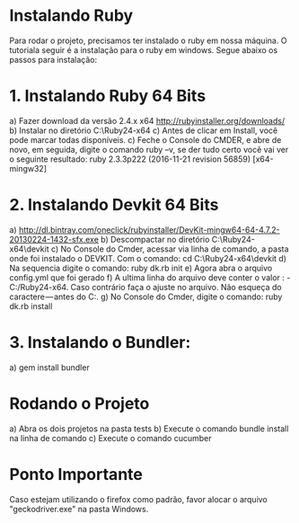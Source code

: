 # Instalando Ruby

Para rodar o projeto, precisamos ter instalado o ruby em nossa máquina. O tutoriala seguir é a instalação para o ruby em windows.
Segue abaixo os passos para instalação:

# 1. Instalando Ruby 64 Bits

a) Fazer download da versão 2.4.x x64 http://rubyinstaller.org/downloads/
b) Instalar no diretório C:\Ruby24-x64
c) Antes de clicar em Install, você pode marcar todas disponíveis.
c) Feche o Console do CMDER, e abre de novo, em seguida, digite o comando ruby –v, se der tudo certo você vai ver o seguinte resultado:
ruby 2.3.3p222 (2016-11-21 revision 56859) [x64-mingw32]

# 2. Instalando Devkit 64 Bits

a) http://dl.bintray.com/oneclick/rubyinstaller/DevKit-mingw64-64-4.7.2-20130224-1432-sfx.exe
b) Descompactar no diretório C:\Ruby24-x64\devkit
c) No Console do Cmder, acessar via linha de comando, a pasta onde foi instalado o DEVKIT. Com o comando: cd C:\Ruby24-x64\devkit
d) Na sequencia digite o comando: ruby dk.rb init
e) Agora abra o arquivo config.yml que foi gerado
f) A ultima linha do arquivo deve conter o valor : -C:/Ruby24-x64. Caso contrário faça o ajuste no arquivo. Não esqueça do caractere — antes do C:\.
g) No Console do Cmder, digite o comando: ruby dk.rb install

# 3. Instalando o Bundler:

a) gem install bundler

# Rodando o Projeto

a) Abra os dois projetos na pasta tests
b) Execute o comando bundle install na linha de comando
c) Execute o comando cucumber

# Ponto Importante

Caso estejam utilizando o firefox como padrão, favor alocar o arquivo "geckodriver.exe" na pasta Windows.
